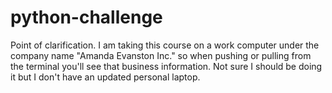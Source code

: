 # python-challenge

Point of clarification. I am taking this course on a work computer under the company name "Amanda Evanston Inc." so when pushing or pulling from the terminal you'll see that business information. Not sure I should be doing it but I don't have an updated personal laptop.
